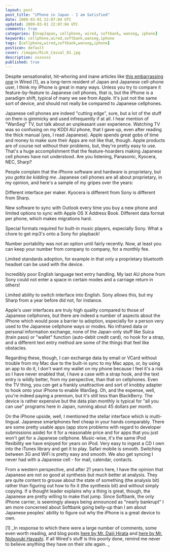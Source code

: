 ```yaml
---           
layout: post
post_title: "iPhone in Japan - I am Satisfied"
date: 2009-03-01 22:07:04 UTC
updated: 2009-03-01 22:07:04 UTC
comments: true
categories: [SnapJapan, cellphone, wired, softbank, wanseg, iphone]
keywords: cellphone,wired,softbank,wanseg,iphone
tags: [cellphone,wired,softbank,wanseg,iphone]
posticon: default
cover: /images/Rick_Casual_01.jpg
description: xxxxxxx
published: true
---
```

 

Despite sensationalist, hit-whoring and inane articles like [this embarrassing one](http://blog.wired.com/gadgets/2009/02/why-the-iphone.html) in Wired [1], as a long-term resident of Japan and Japanese cell-phone user, I think my iPhone is great in many ways. Unless you try to compare it feature-by-feature to Japanese cell phones, that is, but the iPhone is a paradigm shift, typical of many we see from Apple. It's just not the same sort of device, and should not really be compared to Japanese cellphones. 


Japanese cell phones are indeed "cutting edge", sure, but a lot of the stuff on them is gimmicky and used infrequently if at all. I hear mention of "WanSeg" TV, but talk about an unpleasant user experience. Watching TV was so confusing on my KDDI AU phone, that I gave up, even after reading the thick manual (yes, I read Japanese). Apple spends great gobs of time and money to make sure their Apps are not like that, though. Apple products are of course not without their problems, but, they're pretty easy to use. That's a huge accomplishment that the feature-hoarders making Japanese cell phones have not understood. Are you listening, Panasonic, Kyocera, NEC, Sharp?


People complain that the iPhone software and hardware is proprietary, but _you gotta be kidding me_. Japanese cell phones are all about proprietary, in my opinion, and here's a sample of my gripes over the years:





Different interface per maker. Kyocera is different from Sony is different from Sharp.


New software to sync with Outlook every time you buy a new phone and limited options to sync with Apple OS X Address Book. Different data format per phone, which makes migrations hard.


Special formats required for built-in music players, especially Sony. What a chore to get mp3's onto a Sony for playback!


Number portability was not an option until fairly recently. Now, at least you can keep your number from company to company, for a monthly fee.


Limited standards adoption, for example in that only a proprietary bluetooth headset can be used with the device.


Incredibly poor English language text entry handling. My last AU phone from Sony could not enter a space in certain modes and a carriage return in others!


Limited ability to switch interface into English. Sony allows this, but my Sharp from a year before did not, for instance.





Apple's user interfaces are truly high quality compared to those of Japanese cellphones, but there are indeed a number of aspects about the iPhone which would pose a barrier to adoption, especially for a person very used to the Japanese cellphone ways or modes. No infrared data or personal information exchange, none of the Japan-only stuff like Suica (train pass) or "wallet" function (auto-debit credit card), no hook for a strap, and a different text entry method are some of the things that feel like obstacles. 


Regarding these, though, I can exchange data by email or VCard without trouble from my Mac due to the built-in sync to my Mac apps, or, by using an app to do it, I don't want my wallet on my phone because I feel it's a risk so I have never enabled that, I have a case with a strap hook, and the text entry is wildly better, from my perspective, than that on cellphones. Even the TV thing, you _can_ get a frankly unattractive and sort of knobby adapter to hook onto your iPhone to enable WanSeg. Oh, and the expense, well, you're indeed paying a premium, but it's still less than BlackBerry. The device is rather expensive but the data plan monthly is typical for "all you can use" programs here in Japan, running about 45 dollars per month.


On the iPhone upside, well, I mentioned the stellar interface which is multi-lingual. Japanese smartphones feel cheap in your hands comparably. There are some pretty usable apps (app store problems with regard to developer submissions aside) for it for a reasonable price and for apps that you just won't get for a Japanese cellphone. Music-wise, it's the same iPod flexibility we have enjoyed for years on iPod. Very easy to ingest a CD I own into the iTunes library and get it to play. Safari mobile is smooth. Switching between 3G and WiFi is pretty easy and smooth. We also get syncing I never had with a Japanese cell - for mail, calendar, contacts. 


From a western perspective, and after 21 years here, I have the opinion that Japanese are not so good at synthesis but much better at analysis. They are quite content to grouse about the state of something (the analysis bit) rather than figuring out how to fix it (the synthesis bit) and without simply copying. If a thought leader explains why a thing is great, though, the Japanese are pretty willing to make that jump. Since Softbank, the only iPhone carrier, is seemingly always being announced as "nearly bankrupt" I am more concerned about Softbank going belly-up than I am about Japanese peoples' ability to figure out why the iPhone is a great device to own. 


[1] _In response to which there were a large number of comments, some even worth reading, and blog posts [here by Mr. Daiji Hirata](http://daijihirata.com/aboutwiredarticle.html) and [here by Mr. Nobuyuki Hayashi](http://blog.nobi.cc/2009/02/my-view-of-how-iphone-is-doing-in-japan-by-nobi-nobuyuki-hayashi.html). If all Wired's stuff is this poorly done, remind me never to believe anything they have on their site again. _

